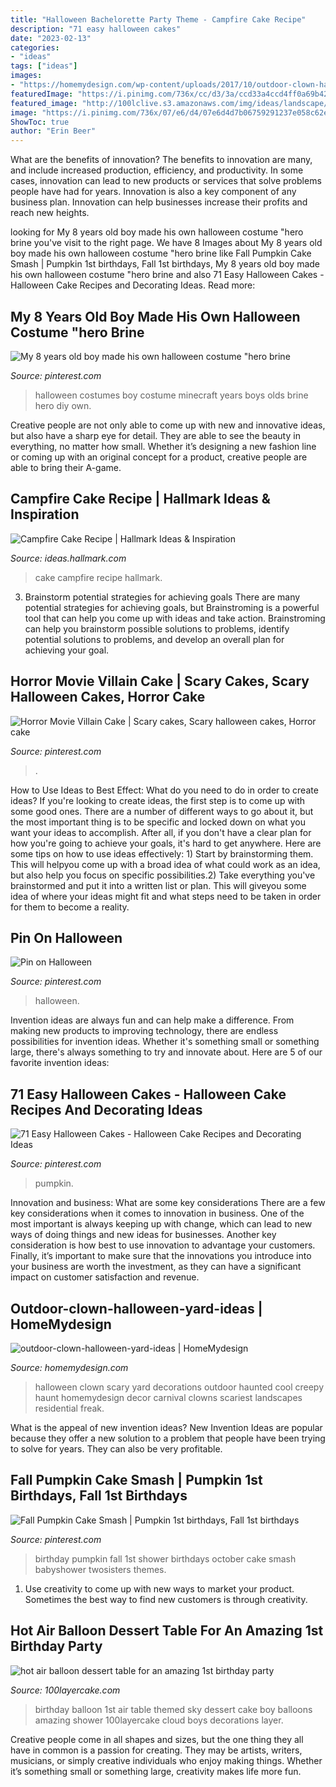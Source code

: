 ```yaml
---
title: "Halloween Bachelorette Party Theme - Campfire Cake Recipe"
description: "71 easy halloween cakes"
date: "2023-02-13"
categories:
- "ideas"
tags: ["ideas"]
images:
- "https://homemydesign.com/wp-content/uploads/2017/10/outdoor-clown-halloween-yard-ideas.jpg"
featuredImage: "https://i.pinimg.com/736x/cc/d3/3a/ccd33a4ccd4ff0a69b42979a53908cff---year-olds-old-boys.jpg"
featured_image: "http://100lclive.s3.amazonaws.com/img/ideas/landscape/210298.jpg"
image: "https://i.pinimg.com/736x/07/e6/d4/07e6d4d7b06759291237e058c62e35d5.jpg"
ShowToc: true
author: "Erin Beer"
---
```



What are the benefits of innovation?
The benefits to innovation are many, and include increased production, efficiency, and productivity. In some cases, innovation can lead to new products or services that solve problems people have had for years. Innovation is also a key component of any business plan. Innovation can help businesses increase their profits and reach new heights.

	

		
looking for My 8 years old boy made his own halloween costume &quot;hero brine you've visit to the right page. We have 8 Images about My 8 years old boy made his own halloween costume &quot;hero brine like Fall Pumpkin Cake Smash | Pumpkin 1st birthdays, Fall 1st birthdays, My 8 years old boy made his own halloween costume &quot;hero brine and also 71 Easy Halloween Cakes - Halloween Cake Recipes and Decorating Ideas. Read more:
		
    
## My 8 Years Old Boy Made His Own Halloween Costume &quot;hero Brine

<img loading=lazy src="https://i.pinimg.com/736x/cc/d3/3a/ccd33a4ccd4ff0a69b42979a53908cff---year-olds-old-boys.jpg" onerror="this.onerror=null;this.src='https://tse4.mm.bing.net/th?id=OIP.AZuy29r0F-EuSxCvUXSx8gHaKz&amp;pid=15.1';" alt="My 8 years old boy made his own halloween costume &quot;hero brine">

_Source: pinterest.com_

>halloween costumes boy costume minecraft years boys olds brine hero diy own. 

	

Creative people are not only able to come up with new and innovative ideas, but also have a sharp eye for detail. They are able to see the beauty in everything, no matter how small. Whether it’s designing a new fashion line or coming up with an original concept for a product, creative people are able to bring their A-game.

    
## Campfire Cake Recipe | Hallmark Ideas &amp; Inspiration

<img loading=lazy src="https://ideas.hallmark.com/wp-content/uploads/2016/09/CampfireCake600x600.jpg" onerror="this.onerror=null;this.src='https://tse4.mm.bing.net/th?id=OIP.8ehZCUc1ZrEO-NeHZj_6AQHaHa&amp;pid=15.1';" alt="Campfire Cake Recipe | Hallmark Ideas &amp; Inspiration">

_Source: ideas.hallmark.com_

>cake campfire recipe hallmark. 

	

3. Brainstorm potential strategies for achieving goals
There are many potential strategies for achieving goals, but Brainstroming is a powerful tool that can help you come up with ideas and take action. Brainstroming can help you brainstorm possible solutions to problems, identify potential solutions to problems, and develop an overall plan for achieving your goal.

    
## Horror Movie Villain Cake | Scary Cakes, Scary Halloween Cakes, Horror Cake

<img loading=lazy src="https://i.pinimg.com/736x/07/e6/d4/07e6d4d7b06759291237e058c62e35d5.jpg" onerror="this.onerror=null;this.src='https://tse3.mm.bing.net/th?id=OIP.1FYEr1HZ4_sO2IwV5hXs4gHaJ3&amp;pid=15.1';" alt="Horror Movie Villain Cake | Scary cakes, Scary halloween cakes, Horror cake">

_Source: pinterest.com_

>. 

	

How to Use Ideas to Best Effect: What do you need to do in order to create ideas?
If you're looking to create ideas, the first step is to come up with some good ones. There are a number of different ways to go about it, but the most important thing is to be specific and locked down on what you want your ideas to accomplish. After all, if you don't have a clear plan for how you're going to achieve your goals, it's hard to get anywhere. Here are some tips on how to use ideas effectively: 1) Start by brainstorming them. This will helpyou come up with a broad idea of what could work as an idea, but also help you focus on specific possibilities.2) Take everything you've brainstormed and put it into a written list or plan. This will giveyou some idea of where your ideas might fit and what steps need to be taken in order for them to become a reality.

    
## Pin On Halloween

<img loading=lazy src="https://i.pinimg.com/736x/ef/13/d6/ef13d65b43c3d2a917800d87a9e268f2.jpg" onerror="this.onerror=null;this.src='https://tse1.mm.bing.net/th?id=OIP.MQp7MdrFBoKyitLmzgnjegHaLH&amp;pid=15.1';" alt="Pin on Halloween">

_Source: pinterest.com_

>halloween. 

	

Invention ideas are always fun and can help make a difference. From making new products to improving technology, there are endless possibilities for invention ideas. Whether it's something small or something large, there's always something to try and innovate about. Here are 5 of our favorite invention ideas:

    
## 71 Easy Halloween Cakes - Halloween Cake Recipes And Decorating Ideas

<img loading=lazy src="https://i.pinimg.com/736x/e0/6e/e2/e06ee2828e6c97d71e0a0964ad532956.jpg" onerror="this.onerror=null;this.src='https://tse2.mm.bing.net/th?id=OIP.cyTpQr0TvJOfDlRVXVpTPwHaLH&amp;pid=15.1';" alt="71 Easy Halloween Cakes - Halloween Cake Recipes and Decorating Ideas">

_Source: pinterest.com_

>pumpkin. 

	

Innovation and business: What are some key considerations
There are a few key considerations when it comes to innovation in business. One of the most important is always keeping up with change, which can lead to new ways of doing things and new ideas for businesses. Another key consideration is how best to use innovation to advantage your customers. Finally, it’s important to make sure that the innovations you introduce into your business are worth the investment, as they can have a significant impact on customer satisfaction and revenue.

    
## Outdoor-clown-halloween-yard-ideas | HomeMydesign

<img loading=lazy src="https://homemydesign.com/wp-content/uploads/2017/10/outdoor-clown-halloween-yard-ideas.jpg" onerror="this.onerror=null;this.src='https://tse4.mm.bing.net/th?id=OIP.OmBN8qkKGMKM_1onFohvwwHaE8&amp;pid=15.1';" alt="outdoor-clown-halloween-yard-ideas | HomeMydesign">

_Source: homemydesign.com_

>halloween clown scary yard decorations outdoor haunted cool creepy haunt homemydesign decor carnival clowns scariest landscapes residential freak. 

	

What is the appeal of new invention ideas?
New Invention Ideas are popular because they offer a new solution to a problem that people have been trying to solve for years. They can also be very profitable.

    
## Fall Pumpkin Cake Smash | Pumpkin 1st Birthdays, Fall 1st Birthdays

<img loading=lazy src="https://i.pinimg.com/736x/74/4d/62/744d623675ea86fd1d9c99fb69935dd9.jpg" onerror="this.onerror=null;this.src='https://tse3.mm.bing.net/th?id=OIP.wvhPSpGp2Lu6CCEULaSwjAHaLJ&amp;pid=15.1';" alt="Fall Pumpkin Cake Smash | Pumpkin 1st birthdays, Fall 1st birthdays">

_Source: pinterest.com_

>birthday pumpkin fall 1st shower birthdays october cake smash babyshower twosisters themes. 

	

1. Use creativity to come up with new ways to market your product. Sometimes the best way to find new customers is through creativity.

    
## Hot Air Balloon Dessert Table For An Amazing 1st Birthday Party

<img loading=lazy src="http://100lclive.s3.amazonaws.com/img/ideas/landscape/210298.jpg" onerror="this.onerror=null;this.src='https://tse2.mm.bing.net/th?id=OIP.IaTPCoYtODhBef9H9o1ZcgHaLH&amp;pid=15.1';" alt="hot air balloon dessert table for an amazing 1st birthday party">

_Source: 100layercake.com_

>birthday balloon 1st air table themed sky dessert cake boy balloons amazing shower 100layercake cloud boys decorations layer. 

	

Creative people come in all shapes and sizes, but the one thing they all have in common is a passion for creating. They may be artists, writers, musicians, or simply creative individuals who enjoy making things. Whether it’s something small or something large, creativity makes life more fun.

